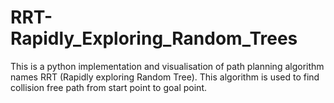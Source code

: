 # RRT-Rapidly_Exploring_Random_Trees

This is a python implementation and visualisation of path planning algorithm names RRT (Rapidly exploring Random Tree). This algorithm is used to find collision free path from start point to goal point.
